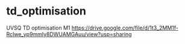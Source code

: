 # td_optimisation
UVSQ TD optimisation M1
https://drive.google.com/file/d/1t3_2MM1f-RcIwe_yp9mmIy8DWUAMGAuu/view?usp=sharing
